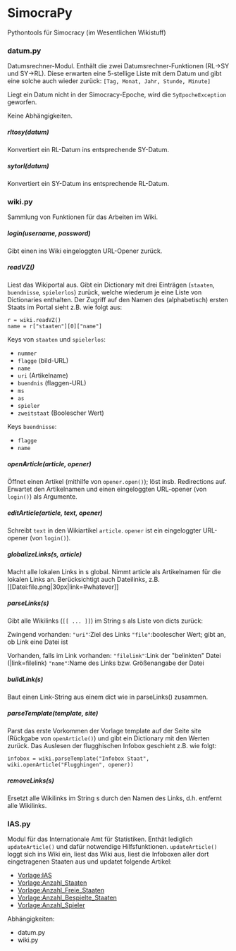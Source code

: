 # SimocraPy
Pythontools für Simocracy (im Wesentlichen Wikistuff)

### datum.py
Datumsrechner-Modul.
Enthält die zwei Datumsrechner-Funktionen (RL->SY und SY->RL).
Diese erwarten eine 5-stellige Liste mit dem Datum und gibt eine solche auch wieder zurück:
`[Tag, Monat, Jahr, Stunde, Minute]`

Liegt ein Datum nicht in der Simocracy-Epoche, wird die `SyEpocheException` geworfen.

Keine Abhängigkeiten.


##### rltosy(datum)
Konvertiert ein RL-Datum ins entsprechende SY-Datum.


##### sytorl(datum)
Konvertiert ein SY-Datum ins entsprechende RL-Datum.



### wiki.py
Sammlung von Funktionen für das Arbeiten im Wiki.


##### login(username, password)
Gibt einen ins Wiki eingeloggten URL-Opener zurück.


##### readVZ()
Liest das Wikiportal aus.
Gibt ein Dictionary mit drei Einträgen (`staaten`, `buendnisse`, `spielerlos`) zurück, welche wiederum je eine Liste von Dictionaries enthalten.
Der Zugriff auf den Namen des (alphabetisch) ersten Staats im Portal sieht z.B. wie folgt aus:
```
r = wiki.readVZ()
name = r["staaten"][0]["name"]
```

Keys von `staaten` und `spielerlos`:
* `nummer`
* `flagge` (bild-URL)
* `name`
* `uri` (Artikelname)
* `buendnis` (flaggen-URL)
* `ms`
* `as`
* `spieler`
* `zweitstaat` (Boolescher Wert)

Keys `buendnisse`:
* `flagge`
* `name`


##### openArticle(article, opener)
Öffnet einen Artikel (mithilfe von `opener.open()`); löst insb. Redirections auf.
Erwartet den Artikelnamen und einen eingeloggten URL-opener (von `login()`) als Argumente.


##### editArticle(article, text, opener)
Schreibt `text` in den Wikiartikel `article`. `opener` ist ein eingeloggter URL-opener (von `login()`).


##### globalizeLinks(s, article)
Macht alle lokalen Links in s global.
Nimmt article als Artikelnamen für die lokalen Links an.
Berücksichtigt auch Dateilinks, z.B.
[[Datei:file.png|30px|link=#whatever]]


##### parseLinks(s)
Gibt alle Wikilinks (`[[ ... ]]`) im String s als Liste von dicts zurück:

Zwingend vorhanden:
`"uri"`:Ziel des Links
`"file"`:boolescher Wert; gibt an, ob Link eine Datei ist

Vorhanden, falls im Link vorhanden:
`"filelink"`:Link der "belinkten" Datei (|link=filelink)
`"name"`:Name des Links bzw. Größenangabe der Datei


##### buildLink(s)
Baut einen Link-String aus einem dict wie in parseLinks() zusammen.


##### parseTemplate(template, site)
Parst das erste Vorkommen der Vorlage template auf der Seite site (Rückgabe von `openArticle()`) und gibt ein Dictionary mit den Werten zurück.
Das Auslesen der flugghischen Infobox geschieht z.B. wie folgt:
```
infobox = wiki.parseTemplate("Infobox Staat", wiki.openArticle("Flugghingen", opener))
```


##### removeLinks(s)
Ersetzt alle Wikilinks im String s durch den Namen des Links,
d.h. entfernt alle Wikilinks.


### IAS.py
Modul für das Internationale Amt für Statistiken. Enthät lediglich `updateArticle()` und dafür notwendige Hilfsfunktionen.
`updateArticle()` loggt sich ins Wiki ein, liest das Wiki aus, liest die Infoboxen aller dort eingetragenen Staaten aus und updatet folgende Artikel:
* [Vorlage:IAS](simocracy.de/Vorlage:IAS)
* [Vorlage:Anzahl_Staaten](simocracy.de/Vorlage:Anzahl_Staaten)
* [Vorlage:Anzahl_Freie_Staaten](simocracy.de/Vorlage:Anzahl_Freie_Staaten)
* [Vorlage:Anzahl_Bespielte_Staaten](simocracy.de/Vorlage:Anzahl_Bespielte_Staaten)
* [Vorlage:Anzahl_Spieler](simocracy.de/Vorlage:Anzahl_Spieler)

Abhängigkeiten:
* datum.py
* wiki.py
